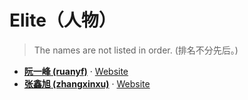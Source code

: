 # Elite（人物）

> The names are not listed in order. (排名不分先后。)

- [**阮一峰 (ruanyf)**](https://github.com/ruanyf) · [Website](http://www.ruanyifeng.com/blog/)
- [**张鑫旭 (zhangxinxu)**](https://github.com/zhangxinxu) · [Website](http://www.zhangxinxu.com/wordpress/)

